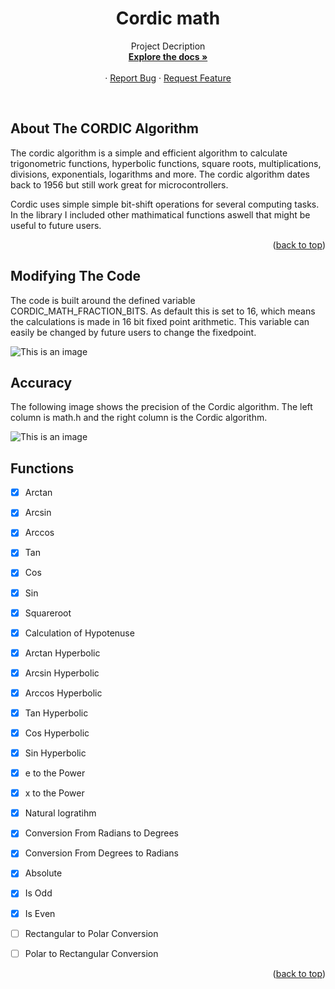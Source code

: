 <h1 align="center">Cordic math</h3>

  <p align="center">
    Project Decription
    <br />
    <a href="https://github.com/Flaxyson/Cordic-Math"><strong>Explore the docs »</strong></a>
    <br />
    <br />
    ·
    <a href="https://github.com/Flaxyson/Cordic-Math/issues">Report Bug</a>
    ·
    <a href="https://github.com/Flaxyson/Cordic-Math/issues">Request Feature</a>
  </p>
</div>

<br />

## About The CORDIC Algorithm

The cordic algorithm is a simple and efficient algorithm to calculate trigonometric functions, hyperbolic functions, square roots, multiplications, divisions, exponentials, logarithms and more. The cordic algorithm dates back to 1956 but still work great for microcontrollers.

Cordic uses simple simple bit-shift operations for several computing tasks. In the library I included other mathimatical functions aswell that might be useful to future users.



<p align="right">(<a href="#top">back to top</a>)</p>


## Modifying The Code

The code is built around the defined variable CORDIC_MATH_FRACTION_BITS. As default this is set to 16, which means the calculations is made in 16 bit fixed point arithmetic. This variable can easily be changed by future users to change the fixedpoint.

![This is an image](https://raw.githubusercontent.com/Flaxyson/Cordic-Math/main/pictures/Screenshot%201.png?token=GHSAT0AAAAAABWJ36NWFCC3KNBBLF2OVRMWYWF7OYQ)

## Accuracy
The following image shows the precision of the Cordic algorithm. The left column is math.h and the right column is the Cordic algorithm.

![This is an image](https://raw.githubusercontent.com/Flaxyson/Cordic-Math/main/pictures/Screenshot%202.png?token=GHSAT0AAAAAABWJ36NW6BIBGRDXMJNKHL34YWF7QIA)


## Functions

- [x] Arctan
- [x] Arcsin
- [x] Arccos
- [x] Tan
- [x] Cos
- [x] Sin
- [x] Squareroot
- [x] Calculation of Hypotenuse
- [x] Arctan Hyperbolic
- [x] Arcsin Hyperbolic
- [x] Arccos Hyperbolic
- [x] Tan Hyperbolic
- [x] Cos Hyperbolic
- [x] Sin Hyperbolic
- [x] e to the Power
- [x] x to the Power
- [x] Natural logratihm
- [x] Conversion From Radians to Degrees
- [x] Conversion From Degrees to Radians
- [x] Absolute
- [x] Is Odd
- [x] Is Even
- [ ] Rectangular to Polar Conversion
- [ ] Polar to Rectangular Conversion


<p align="right">(<a href="#top">back to top</a>)</p>

